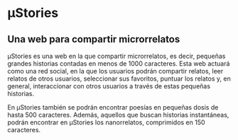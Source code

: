 # μStories

## Una web para compartir microrrelatos

μStories es una web en la que compartir microrrelatos, es decir, pequeñas
grandes historias contadas en menos de 1000 caracteres. Esta web actuará como
una red social, en la que los usuarios podrán compartir relatos, leer relatos de
otros usuarios, seleccionar sus favoritos, puntuar los relatos y, en general,
interaccionar con otros usuarios a través de estas pequeñas historias.

En μStories también se podrán encontrar poesías en pequeñas dosis de hasta 500
caracteres. Además, aquellos que buscan historias instantáneas, podrán encontrar
en μStories los nanorrelatos, comprimidos en 150 caracteres.
